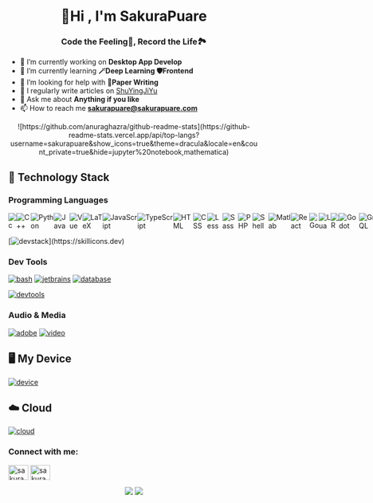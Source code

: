 <h1 align="center">👋Hi , I'm SakuraPuare
<h3 align="center">Code the Feeling🌼, Record the Life🏞️</h3>

- 🔭 I’m currently working on **Desktop App Develop**
- 🌱 I’m currently learning **🪄Deep Learning 🛡️Frontend**
- 🤝 I’m looking for help with **📄Paper Writing**
- 📝 I regularly write articles on [ShuYingJiYu](https://blog.sakurapuare.com)
- 💬 Ask me about **Anything if you like**
- 📫 How to reach me **<sakurapuare@sakurapuare.com>**

<div align="center">
![https://github.com/anuraghazra/github-readme-stats](https://github-readme-stats.vercel.app/api/top-langs?username=sakurapuare&show_icons=true&theme=dracula&locale=en&count_private=true&hide=jupyter%20notebook,mathematica)
</div>

## 📕 Technology Stack

### Programming Languages

<div style="display: flex; justify-content: space-around;">
<!--     <div> -->
<!--         <h3 align="center">🥇</h3> -->
<!--         <div> -->
            <img src="https://skillicons.dev/icons?i=c" alt="c"/>
            <img src="https://skillicons.dev/icons?i=cpp" alt="C++"/>
            <img src="https://skillicons.dev/icons?i=python" alt="Python" alt="python"/>
            <img src="https://skillicons.dev/icons?i=java" alt="Java"/>
            <img src="https://skillicons.dev/icons?i=vue" alt="Vue"/>
            <img src="https://skillicons.dev/icons?i=latex" alt="LaTeX"/>
<!--         </div> -->
<!--     </div> -->
<!--     <div> -->
<!--         <h3 align="center">🥈</h3> -->
<!--         <div> -->
            <img src="https://skillicons.dev/icons?i=js" alt="JavaScript"/>
            <img src="https://skillicons.dev/icons?i=ts" alt="TypeScript"/>
            <img src="https://skillicons.dev/icons?i=html" alt="HTML"/>
            <img src="https://skillicons.dev/icons?i=css" alt="CSS"/>
            <img src="https://skillicons.dev/icons?i=less" alt="Less"/>
            <img src="https://skillicons.dev/icons?i=scss" alt="Sass"/>
            <img src="https://skillicons.dev/icons?i=php" alt="PHP"/>
            <img src="https://skillicons.dev/icons?i=bash" alt="Shell"/>
            <img src="https://skillicons.dev/icons?i=matlab" alt="Matlab"/>
            <img src="https://skillicons.dev/icons?i=react" alt="React"/>
<!--         </div> -->
<!--     </div> -->
<!--     <div>/ -->
<!--         <h3 a/lign="center">🥉</h3> -->
<!--         <div> -->
            <img src="https://skillicons.dev/icons?i=go" alt="Go"/>
            <img src="https://skillicons.dev/icons?i=lua" alt="Lua"/>
            <img src="https://skillicons.dev/icons?i=r" alt="R"/>
            <img src="https://skillicons.dev/icons?i=godot" alt="Godot"/>
            <img src="https://skillicons.dev/icons?i=graphql" alt="GraphQL"/>
<!--         </div>/ -->
<!--     </div> -->
</div>

[![devstack](https://skillicons.dev/icons?i=elasticsearch,electron,fastapi,flask,flutter,gtk,jquery,kafka,nginx,opencv,pinia,pnpm,postman,pytorch,qt,rabbitmq,regex,ros,spring,sklearn,selenium,solidity,tailwind,tensorflow,threejs,unity,unreal,vercel,)](https://skillicons.dev)

### Dev Tools

[![bash](https://skillicons.dev/icons?i=powershell,vim,neovim,visualstudio,vscode,vscodium)](https://skillicons.dev)
[![jetbrains](https://skillicons.dev/icons?i=clion,idea,phpstorm,pycharm,rider,webstorm)](https://skillicons.dev)
[![database](https://skillicons.dev/icons?i=mongodb,mysql,postgresql,redis,sqlite)](https://skillicons.dev)

[![devtools](https://skillicons.dev/icons?i=anaconda,androidstudio,arduino,cmake,git,githubactions,gitlab,gradle,grafana,md,maven,notion,npm,obsidian,octave,vite,wordpress,workers,yarn)](https://skillicons.dev)

### Audio & Media

[![adobe](https://skillicons.dev/icons?i=ae,ai,au,pr,ps)](https://skillicons.dev)
[![video](https://skillicons.dev/icons?i=blender,autocad)](https://skillicons.dev)

## 🖥 My Device

[![device](https://skillicons.dev/icons?i=apple,linux,arch,debian,ubuntu,windows,raspberrypi)](https://skillicons.dev)

## ☁️ Cloud

[![cloud](https://skillicons.dev/icons?i=aws,azure,googlecloud,heroku)](https://skillicons.dev)

<h3 align="left">Connect with me:</h3>
<p align="left">
<a href="https://codeforces.com/profile/sakurapuare" target="blank"><img align="center" src="https://raw.githubusercontent.com/rahuldkjain/github-profile-readme-generator/master/src/images/icons/Social/codeforces.svg" alt="sakurapuare" height="30" width="40" /></a>
<a href="https://www.leetcode.com/sakurapuare" target="blank"><img align="center" src="https://raw.githubusercontent.com/rahuldkjain/github-profile-readme-generator/master/src/images/icons/Social/leet-code.svg" alt="sakurapuare" height="30" width="40" /></a>
</p>

<div align="center">

![](https://github-readme-stats.vercel.app/api?username=sakurapuare&show_icons=true&theme=dracula&locale=en&count_private=true)
![](https://github-profile-trophy.vercel.app/?username=sakurapuare)

</div>




